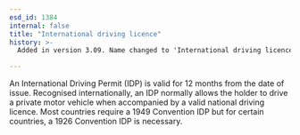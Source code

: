 ```yaml
---
esd_id: 1384
internal: false
title: "International driving licence"
history: >-
  Added in version 3.09. Name changed to 'International driving licence' and scope notes updated in version 4.00.

---
```


An International Driving Permit (IDP) is valid for 12 months from the date of issue.  Recognised internationally, an IDP normally allows the holder to drive a private motor vehicle when accompanied by a valid national driving licence.  Most countries require a 1949 Convention IDP but for certain countries, a 1926 Convention IDP is necessary.


